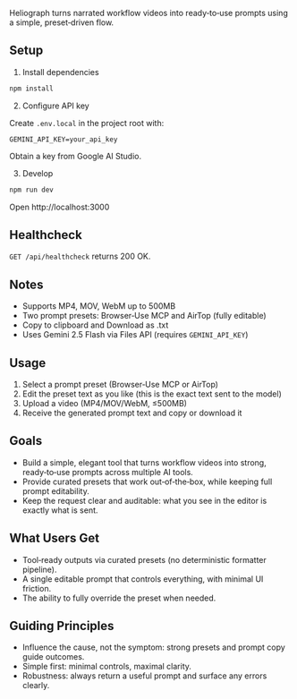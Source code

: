Heliograph turns narrated workflow videos into ready‑to‑use prompts using a simple, preset‑driven flow.

## Setup

1) Install dependencies

```bash
npm install
```

2) Configure API key

Create `.env.local` in the project root with:

```
GEMINI_API_KEY=your_api_key
```

Obtain a key from Google AI Studio.

3) Develop

```bash
npm run dev
```

Open http://localhost:3000

## Healthcheck

`GET /api/healthcheck` returns 200 OK.

## Notes

- Supports MP4, MOV, WebM up to 500MB
- Two prompt presets: Browser‑Use MCP and AirTop (fully editable)
- Copy to clipboard and Download as .txt
- Uses Gemini 2.5 Flash via Files API (requires `GEMINI_API_KEY`)

## Usage

1) Select a prompt preset (Browser‑Use MCP or AirTop)
2) Edit the preset text as you like (this is the exact text sent to the model)
3) Upload a video (MP4/MOV/WebM, ≤500MB)
4) Receive the generated prompt text and copy or download it

## Goals

- Build a simple, elegant tool that turns workflow videos into strong, ready‑to‑use prompts across multiple AI tools.
- Provide curated presets that work out‑of‑the‑box, while keeping full prompt editability.
- Keep the request clear and auditable: what you see in the editor is exactly what is sent.

## What Users Get

- Tool‑ready outputs via curated presets (no deterministic formatter pipeline).
- A single editable prompt that controls everything, with minimal UI friction.
- The ability to fully override the preset when needed.

## Guiding Principles

- Influence the cause, not the symptom: strong presets and prompt copy guide outcomes.
- Simple first: minimal controls, maximal clarity.
- Robustness: always return a useful prompt and surface any errors clearly.
